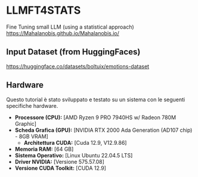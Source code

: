 # LLMFT4STATS
Fine Tuning small LLM (using a statistical approach)
https://Mahalanobis.github.io/Mahalanobis.io/



## Input Dataset (from HuggingFaces)
https://huggingface.co/datasets/boltuix/emotions-dataset


## Hardware
Questo tutorial è stato sviluppato e testato su un sistema con le seguenti specifiche hardware. 

* **Processore (CPU):** [AMD Ryzen 9 PRO 7940HS w/ Radeon 780M Graphic]
* **Scheda Grafica (GPU):** [NVIDIA RTX 2000 Ada Generation (AD107 chip) - 8GB VRAM]
    * **Architettura CUDA:** [Cuda 12.9, V12.9.86] 
* **Memoria RAM:** [64 GB]
* **Sistema Operativo:** [Linux Ubuntu 22.04.5 LTS]
* **Driver NVIDIA:** [Versione 575.57.08]
* **Versione CUDA Toolkit:** [CUDA 12.9] 
